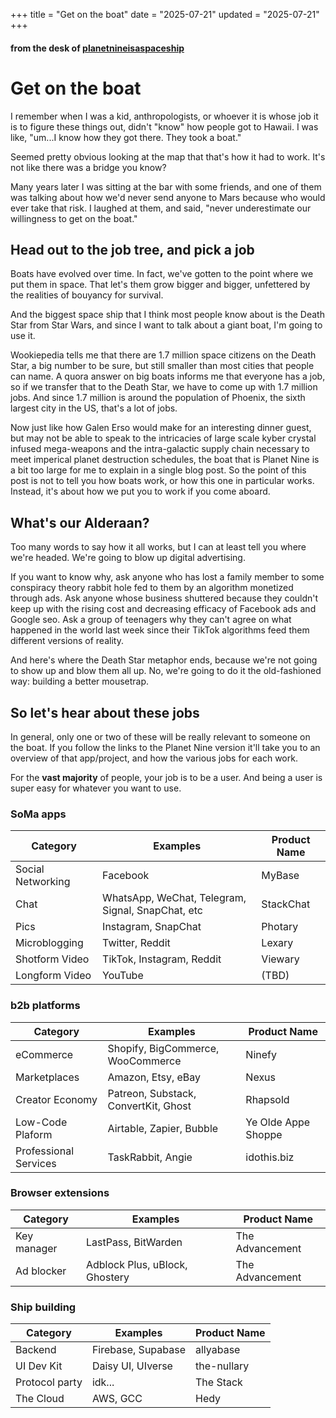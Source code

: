 +++
title = "Get on the boat"
date = "2025-07-21"
updated = "2025-07-21"
+++

#### from the desk of [planetnineisaspaceship][planetnine]

# Get on the boat

I remember when I was a kid, anthropologists, or whoever it is whose job it is to figure these things out, didn't "know" how people got to Hawaii.
I was like, "um...I know how they got there.
They took a boat."

Seemed pretty obvious looking at the map that that's how it had to work.
It's not like there was a bridge you know?

Many years later I was sitting at the bar with some friends, and one of them was talking about how we'd never send anyone to Mars because who would ever take that risk. 
I laughed at them, and said, "never underestimate our willingness to get on the boat."

## Head out to the job tree, and pick a job

Boats have evolved over time.
In fact, we've gotten to the point where we put them in space.
That let's them grow bigger and bigger, unfettered by the realities of bouyancy for survival.

And the biggest space ship that I think most people know about is the Death Star from Star Wars, and since I want to talk about a giant boat, I'm going to use it.

Wookiepedia tells me that there are 1.7 million space citizens on the Death Star, a big number to be sure, but still smaller than most cities that people can name. 
A quora answer on big boats informs me that everyone has a job, so if we transfer that to the Death Star, we have to come up with 1.7 million jobs.
And since 1.7 million is around the population of Phoenix, the sixth largest city in the US, that's a lot of jobs.

Now just like how Galen Erso would make for an interesting dinner guest, but may not be able to speak to the intricacies of large scale kyber crystal infused mega-weapons and the intra-galactic supply chain necessary to meet imperical planet destruction schedules, the boat that is Planet Nine is a bit too large for me to explain in a single blog post. 
So the point of this post is not to tell you how boats work, or how this one in particular works. 
Instead, it's about how we put you to work if you come aboard. 

## What's our Alderaan?

Too many words to say how it all works, but I can at least tell you where we're headed. 
We're going to blow up digital advertising. 

If you want to know why, ask anyone who has lost a family member to some conspiracy theory rabbit hole fed to them by an algorithm monetized through ads.
Ask anyone whose business shuttered because they couldn't keep up with the rising cost and decreasing efficacy of Facebook ads and Google seo. 
Ask a group of teenagers why they can't agree on what happened in the world last week since their TikTok algorithms feed them different versions of reality.

And here's where the Death Star metaphor ends, because we're not going to show up and blow them all up.
No, we're going to do it the old-fashioned way: building a better mousetrap.

## So let's hear about these jobs

In general, only one or two of these will be really relevant to someone on the boat. 
If you follow the links to the Planet Nine version it'll take you to an overview of that app/project, and how the various jobs for each work. 

For the **vast majority** of people, your job is to be a user.
And being a user is super easy for whatever you want to use.

### SoMa apps

| Category | Examples | Product Name |
|----------|----------|--------------|
| Social Networking | Facebook | MyBase |
| Chat | WhatsApp, WeChat, Telegram, Signal, SnapChat, etc | StackChat |
| Pics | Instagram, SnapChat | Photary |
| Microblogging | Twitter, Reddit | Lexary |
| Shotform Video | TikTok, Instagram, Reddit | Viewary |
| Longform Video | YouTube | (TBD) |

### b2b platforms

| Category | Examples | Product Name |
|----------|----------|--------------|
| eCommerce | Shopify, BigCommerce, WooCommerce | Ninefy |
| Marketplaces | Amazon, Etsy, eBay | Nexus |
| Creator Economy | Patreon, Substack, ConvertKit, Ghost | Rhapsold |
| Low-Code Plaform | Airtable, Zapier, Bubble | Ye Olde Appe Shoppe |
| Professional Services | TaskRabbit, Angie | idothis.biz |

### Browser extensions

| Category | Examples | Product Name |
|----------|----------|--------------|
| Key manager | LastPass, BitWarden | The Advancement |
| Ad blocker | Adblock Plus, uBlock, Ghostery | The Advancement |

### Ship building

| Category | Examples | Product Name |
|----------|----------|--------------|
| Backend | Firebase, Supabase | allyabase |
| UI Dev Kit | Daisy UI, UIverse  | the-nullary |
| Protocol party | idk... | The Stack |
| The Cloud | AWS, GCC | Hedy |



[planetnine]: http://wiki.planetnineisaspaceship.com
